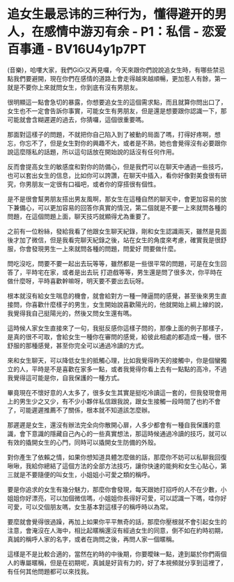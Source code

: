 # 追女生最忌讳的三种行为，懂得避开的男人，在感情中游刃有余 - P1：私信 - 恋爱百事通 - BV16U4y1p7PT

(音樂)，哈嘍大家，我們GiGi又再見囉，今天來跟你們說說追女生時，有哪些禁忌點我們要避開，現在你們在感情的道路上會走得越來越順暢，更加惹人有餘，第一就是不要你上來就問女生，你到底有沒有男朋友。

很明顯這一點會急切的暴露，你想要追女生的這個需求點，而且就算你問出口了，女生也不一定會告訴你事實，可能女生有男朋友，但是還是想要跟你認識一下，那可能就會含糊遲遲的過去，你猜囉，這個很重要嗎。

那面對這樣子的問題，不就把你自己陷入到了被動的局面了嗎，打得好疼啊，想忘，你忘不了，但是女生對你的興趣不大，或者是不熟，她也會覺得沒有必要跟你說這麼隱私的話題，所以這句話放在開始說的話沒有任何作用。

反而會提高女生的敏感度和對你的防備心，但是我們可以在聊天中通過一些技巧，也可以套出女生的信息，比如你可以誇讚，在聊天中插入，看你好像對美食很有研究，你男朋友一定很有口福吧，或者你的穿搭很有個性。

是不是很會幫男朋友搭出男友風啊，那女生在這種自然的聊天中，會更加容易的放下兼備心，可以更加容易的回答你真實的情況，第二個就是不要一上來就問各種的問題，在這個問題上面，聊天技巧就顯得尤為重要了。

之前有一位粉絲，發給我看了他跟女生聊天紀錄，剛和女生認識兩天，雖然是見面後才加了微信，但是我看完聊天紀錄之後，站在女生的角度來考慮，確實我是很舒服，你會發現男生一上來就問各種的問題，問愛好 問要做什麼。

問吃沒吃，問要不要一起出去玩等等，雖然都是一些很平常的問題，可是在女生回答了，平時宅在家，或者是出去玩 打遊戲等等，男生還是問了很多次，你平時在做什麼呀，平時喜歡幹嘛呀，明天要不要出去玩呀。

根本就沒有給女生喘息的機會，就會給對方一種一陣逼問的感覺，甚至後來男生直接問，你喜歡什麼樣子的男生，女生開始說喜歡陽光的，他就開始上綱上線的說，我覺得我自己挺陽光的，然後又問女生還有嗎。

這時候人家女生直接來了一句，我挺反感你這樣子問的，那像上面的例子那樣子，是真的很不可取，會給女生一種你在審問的感覺，給彼此相處的都造成一種，很不舒服的那種感覺，甚至你完全可以通過冷讀的方式。

來和女生聊天，可以降低女生的抵觸心理，比如我覺得昨天的接觸中，你是個蠻獨立的人，平時是不是喜歡在家多一點，或者我覺得你看上去有一點點的高冷，不過我覺得這可能是你，自我保護的一種方式。

畢竟現在不懷好意的人太多了，很多女生其實是挺吃冷讀這一套的，但我發現會用上的男生少之又少，有不少小夥伴私信跟我說，跟女生接觸一段時間了也約不會了，可能遲遲推薦不了關係，根本就不知道該怎麼辦。

那遲遲是女生，還沒有辦法完全向你散開心扉，人多少都會有一種自我保護的意識，會下意識的隱藏自己內心的一些真實想法，那這時候通過冷讀的技巧，就可以有效的撬開女生的心門，同時可以撬開女生防備的外殼。

對你產生了依賴之情，如果你想知道具體怎麼做的話，那麼你不妨可以私聊我回復啾啾，我給你總結了這個方法的全部方法技巧，讓你快速的能夠和女生心貼心，第三就是不要隨便的叫女生，小姐姐小可愛之類的稱呼。

要是你追求的女生有幾分魅力，那麼你會發現，每天跟她打招呼的人不在少數，小姐姐你好漂亮，可以加個微信嗎，小姐姐你長得好可愛，可以認識一下嗎，哇你好可愛，可以交個朋友嗎，女生基本對這樣子的稱呼時以為常。

要麼就會覺得很過躁，再加上如果你平平無奇的話，那麼你壓根就不會引起女生的注意，會淹沒在人海中，相比起暱稱還沒有經過女生的同意，倒不如在約時初期，真誠的稱呼人家的名字，或者在詢問之後，再問人家一個暱稱。

這樣是不是比較合適的，當然在約時的中後期，你要曖昧一點，達到屬於你們兩個人的專屬暱稱，但是在初期呢，真誠是好貨有力的，好了本視頻就分享到這裡了，有任何其他問題都可以來找我。

